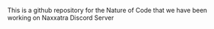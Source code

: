 This is a github repository for the Nature of Code that we have been working on Naxxatra Discord Server
